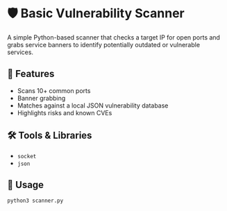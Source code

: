 # 🛡️ Basic Vulnerability Scanner

A simple Python-based scanner that checks a target IP for open ports and grabs service banners to identify potentially outdated or vulnerable services.

## 🔧 Features
- Scans 10+ common ports
- Banner grabbing
- Matches against a local JSON vulnerability database
- Highlights risks and known CVEs

## 🛠️ Tools & Libraries
- `socket`
- `json`

## 🚀 Usage

```bash
python3 scanner.py
